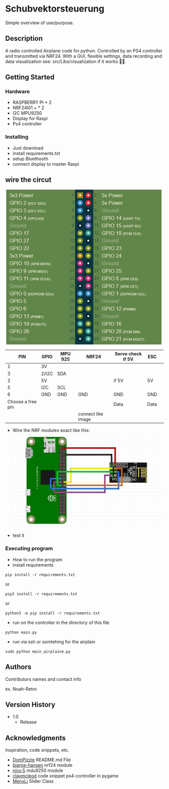 # Schubvektorsteuerung

Simple overview of use/purpose.

## Description

A radio controlled Airplane code for python. Controlled by an PS4 controller and transmitted via NRF24. With a GUI, flexible settings, data recording and data visualization see: src/Libs/visualization if it works 🤷‍♂️.

## Getting Started

### Hardware

* RASPBERRY PI * 2
* NRF24l01 + * 2
* I2C MPU9250
* Display for Raspi
* Ps4 controller

### Installing

* Just download
* install requirements.txt
* setup Bluethooth
* connect display to master Raspi

## wire the circut
![Alt-text](img/rpgpios.png?raw=true "GPIO")

| PIN               | GPIO  | MPU 925 | NRF24              | Servo check if  5V | ESC  |   |
|-------------------|-------|---------|--------------------|--------------------|------|---|
| 1                 | 3V    |         |                    |                    |      |   |
| 3                 | 2/I2C | SDA     |                    |                    |      |   |
| 2                 | 5V    |         |                    | if 5V              | 5V   |   |
| 5                 | I2C   | SCL     |                    |                    |      |   |
| 6                 | GND   | GND     | GND                | GND                | GND  |   |
| Choose a free pin |       |         |                    | Data               | Data |   |
|                   |       |         | connect like image |                    |      |   |

* Wire the NRF modules exact like this:
![Alt-text](img/pizw-nrf24-1.png "NRF-24")





* test it

### Executing program

* How to run the program
* install requirements
```
pip install -r requirements.txt
```
or
```
pip3 install -r requirements.txt
```
or
```
python3 -m pip install -r requirements.txt
```

* run on the controller in the directory of this file
```
python main.py
```
* run via ssh or somtehing for the airplain 
```
sudo python main_airplaine.py
```

## Authors

Contributors names and contact info

ex. Noah-Retro

## Version History

* 1.0
    * Release

## Acknowledgments

Inspiration, code snippets, etc.
* [DomPizzie](https://gist.github.com/DomPizzie/7a5ff55ffa9081f2de27c315f5018afc#file-readme-template-md) README.md File 
* [bjarne-hansen](https://github.com/bjarne-hansen/py-nrf24) nrf24 module
* [niru-5](https://github.com/niru-5/imusensor/tree/master) mdu9250 module
* [claymcleod](https://gist.github.com/claymcleod/028386b860b75e4f5472) code snippet ps4-controller in pygame
* [MenxLi](https://github.com/MenxLi/tkSliderWidget) Slider Class



